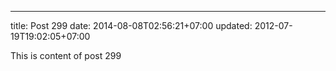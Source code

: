 ---
title: Post 299
date: 2014-08-08T02:56:21+07:00
updated: 2012-07-19T19:02:05+07:00

This is content of post 299